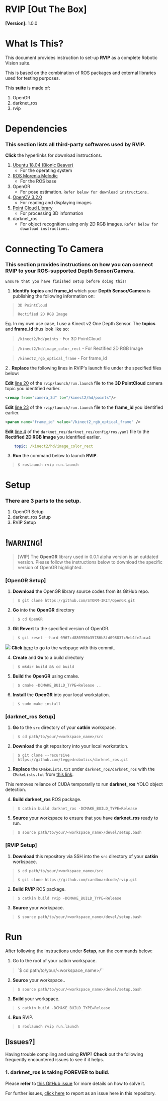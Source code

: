 # **RVIP** [Out The Box]
**[Version]:** 1.0.0

# **What Is This?**
This document provides instruction to set-up **RVIP** as a complete Robotic Vision suite.

This is based on the combination of ROS packages and external libraries used for testing purposes.

This **suite** is made of:
1. OpenGR
2. darknet_ros
3. rvip

# **Dependencies**
### This section lists all third-party softwares used by **RVIP**.

**Click** the hyperlinks for download instructions.

1. [Ubuntu 18.04 (Bionic Beaver)](https://ubuntu.com/download/desktop)
    - For the operating system
2. [ROS Morenia Melodic](http://wiki.ros.org/melodic/Installation/Ubuntu)
    - For the ROS base
3. OpenGR
    - For pose estimation. `Refer below for download instructions.`
4. [OpenCV 3.2.0](http://www.codebind.com/linux-tutorials/install-opencv-3-2-ubuntu-18-04-lts-linux/)
    - For reading and displaying images
5. [Point Cloud Library](https://askubuntu.com/questions/1134856/how-to-install-pcl-on-ubuntu-18-04)
    - For processing 3D information
6. darknet_ros
    - For object recognition using only 2D RGB images. `Refer below for download instructions.`

# **Connecting To Camera**
### This section provides instructions on how you can connect **RVIP** to your ROS-supported **Depth Sensor/Camera**.  
`Ensure that you have finished setup before doing this!`

1. **Identify** **topics** and **frame_id** which your **Depth Sensor/Camera** is publishing the following information on:

> `3D PointCloud`
>
> `Rectified 2D RGB Image`

Eg. In my own use case, I use a Kinect v2 One Depth Sensor. The **topics** and **frame_id** thus look like so:
> `/kinect2/hd/points` - For 3D PointCloud

> `/kinect2/hd/image_color_rect` - For Rectified 2D RGB Image

> `/kinect2_rgb_optical_frame` - For frame_id

2 . **Replace** the following lines in RVIP's launch file under the specified files below:

**Edit** [line 20]() of the `rvip/launch/run.launch` file to the **3D PointCloud** camera topic you identified earlier.
```xml
<remap from="camera_3d" to="/kinect2/hd/points"/>
```

**Edit** [line 23]() of the `rvip/launch/run.launch` file to the **frame_id** you identified earlier.
```xml
<param name="frame_id" value="/kinect2_rgb_optical_frame" />
```

**Edit** [line 4]() of the `darknet_ros/darknet_ros/config/ros.yaml` file to the **Rectified 2D RGB Image** you identified earlier.
```yaml
    topic: /kinect2/hd/image_color_rect
```

3. **Run** the command below to launch **RVIP**.
> `$ roslaunch rvip run.launch`

# **Setup**

### There are **3** parts to the setup.
1. OpenGR Setup
2. darknet_ros Setup
3. RVIP Setup

# !**`WARNING`**!
> [WIP] The **OpenGR** library used in 0.0.1 alpha version is an outdated version. Please follow the instructions below to download the specific version of OpenGR highlighted.

### **[OpenGR Setup]**

1. **Download** the OpenGR library source codes from its GitHub repo.
> `$ git clone https://github.com/STORM-IRIT/OpenGR.git`

2. **Go** into the **OpenGR** directory
> `$ cd OpenGR`
3. **Git Revert** to the specified version of OpenGR.
> `$ git reset --hard 0967cd880950b35786b8fd098837c9eb1fe2aca4`

![](img/opengr_commit.png)
**Click** [here](https://github.com/STORM-IRIT/OpenGR/commit/0967cd880950b35786b8fd098837c9eb1fe2aca4) to go to the webpage with this commit.

4. **Create** and **Go** to a build directory
> `$ mkdir build && cd build`

5. **Build** the **OpenGR** using cmake.
> `$ cmake -DCMAKE_BUILD_TYPE=Release ..`

6. **Install** the **OpenGR** into your local workstation.
> `$ sudo make install`

### **[darknet_ros Setup]**

1. **Go** to the `src` directory of your **catkin** workspace.
> `$ cd path/to/your/<workspace_name>/src`

2. **Download** the git repository into your local workstation.
> `$ git clone --recursive https://github.com/leggedrobotics/darknet_ros.git`

3. **Replace** the `CMakeLists.txt` under `darknet_ros/darknet_ros` with the  
`CMakeLists.txt` from [this link](https://github.com/benjaminabruzzo/darknet_ros/blob/master/darknet_ros/CMakeLists.txt).

This removes reliance of CUDA temporarily to run **darknet_ros** YOLO object detection.

4. **Build** **darknet_ros** ROS package.
> `$ catkin build darknet_ros -DCMAKE_BUILD_TYPE=Release`

5. **Source** your workspace to ensure that you have **darknet_ros** ready to run.
> `$ source path/to/your/<workspace_name>/devel/setup.bash`

### **[RVIP Setup]**

1. **Download** this repository via SSH into the `src` directory of your **catkin** workspace.
> `$ cd path/to/your/<workspace_name>/src`
>
> `$ git clone https://github.com/cardboardcode/rvip.git`

2. **Build** **RVIP** ROS package.
> `$ catkin build rvip -DCMAKE_BUILD_TYPE=Release`

3. **Source** your workspace.
> `$ source path/to/your/<workspace_name>/devel/setup.bash`

# **Run**
After following the instructions under **Setup**, run the commands below:

1. Go to the root of your catkin workspace.
> `$ cd path/to/your/\<workspace_name>/``

2. **Source** your workspace..
> `$ source path/to/your/<workspace_name>/devel/setup.bash`

3. **Build** your workspace.
> `$ catkin build -DCMAKE_BUILD_TYPE=Release`

4. **Run** RVIP.
> `$ roslaunch rvip run.launch`


## **[Issues?]**
Having trouble compiling and using **RVIP**? **Check** out the following frequently encountered issues to see if it helps.

### 1. **darknet_ros** is taking **FOREVER** to build.
Please **refer** to [this GitHub issue](https://github.com/leggedrobotics/darknet_ros/issues/129#issuecomment-533609094) for more details on how to solve it.

For further issues, [click here](https://github.com/cardboardcode/rvip/issues) to report as an issue here in this repository.
